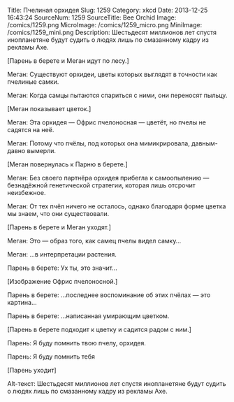 Title: Пчелиная орхидея 
Slug: 1259 
Category: xkcd 
Date: 2013-12-25 16:43:24 
SourceNum: 1259 
SourceTitle: Bee Orchid 
Image: /comics/1259.png 
MicroImage: /comics/1259_micro.png 
MiniImage: /comics/1259_mini.png 
Description: Шестьдесят миллионов лет спустя инопланетяне будут судить о людях лишь по смазанному кадру из рекламы Axe. 

[Парень в берете и Меган идут по лесу.]

Меган: Существуют орхидеи, цветы которых выглядят в точности как пчелиные самки.

Меган: Когда самцы пытаются спариться с ними, они переносят пыльцу.

[Меган показывает цветок.]

Меган: Эта орхидея — Офрис пчелоносная — цветёт, но пчелы не садятся на неё.

Меган: Потому что пчёлы, под которых она мимикрировала, давным-давно вымерли.

[Меган повернулась к Парню в берете.]

Меган: Без своего партнёра орхидея прибегла к самоопылению — безнадёжной генетической стратегии, которая лишь отсрочит неизбежное.

Меган: От тех пчёл ничего не осталось, однако благодаря форме цветка мы знаем, что они существовали.

[Парень в берете и Меган уходят.]

Меган: Это — образ того, как самец пчелы видел самку…

Меган: …в интерпретации растения.

Парень в берете: Ух ты, это значит…

[Изображение Офрис пчелоносной.]

Парень в берете: …последнее воспоминание об этих пчёлах — это картина…

Парень в берете: …написанная умирающим цветком.

[Парень в берете подходит к цветку и садится радом с ним.]

Парень: Я буду помнить твою пчелу, орхидея.

Парень: Я буду помнить тебя

[Парень уходит]

Alt-текст: Шестьдесят миллионов лет спустя инопланетяне будут судить о людях лишь по смазанному кадру из рекламы Axe.